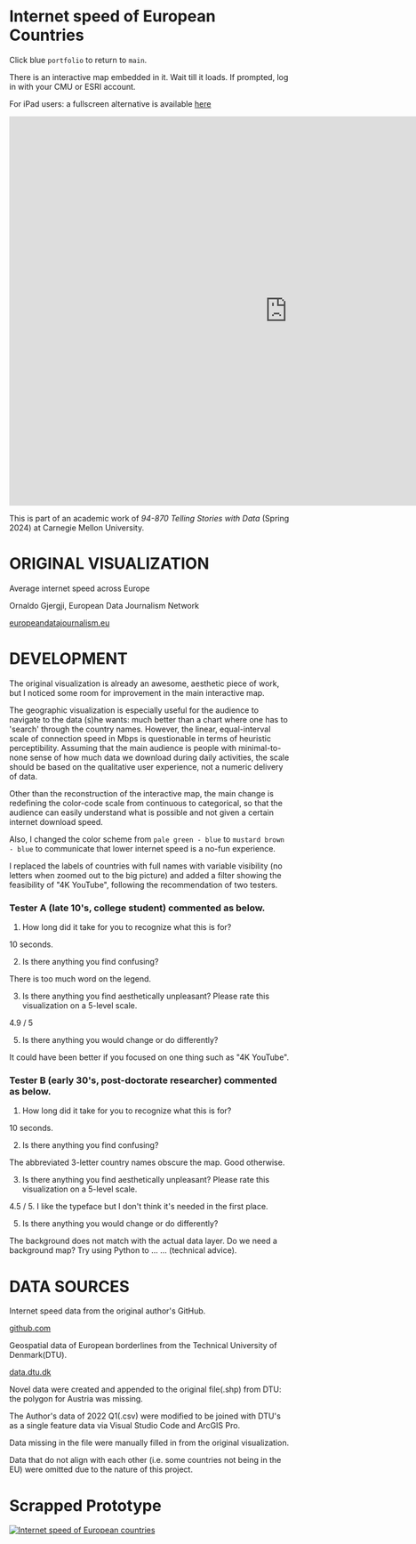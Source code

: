 # Internet speed of European Countries

Click blue `portfolio` to return to `main`.

There is an interactive map embedded in it. Wait till it loads. If prompted, log in with your CMU or ESRI account.

For iPad users: a fullscreen alternative is available [here](https://carnegiemellon.maps.arcgis.com/apps/instant/sidebar/index.html?appid=0781e9e4284c41248d0303d50ab5ee02)

<iframe src="https://carnegiemellon.maps.arcgis.com/apps/instant/sidebar/index.html?appid=0781e9e4284c41248d0303d50ab5ee02" width="1000" height="700" frameborder="0" style="border:0" allowfullscreen>iFrames are not supported on this page.</iframe>

This is part of an academic work of *94-870 Telling Stories with Data* (Spring 2024) at Carnegie Mellon University.



# ORIGINAL VISUALIZATION

Average internet speed across Europe

Ornaldo Gjergji, European Data Journalism Network

[europeandatajournalism.eu](https://datavis.europeandatajournalism.eu/obct/connectivity/#third)



# DEVELOPMENT

The original visualization is already an awesome, aesthetic piece of work, but I noticed some room for improvement in the main interactive map.

The geographic visualization is especially useful for the audience to navigate to the data (s)he wants: much better than a chart where one has to 'search' through the country names. However, the linear, equal-interval scale of connection speed in Mbps is questionable in terms of heuristic perceptibility. Assuming that the main audience is people with minimal-to-none sense of how much data we download during daily activities, the scale should be based on the qualitative user experience, not a numeric delivery of data.

Other than the reconstruction of the interactive map, the main change is redefining the color-code scale from continuous to categorical, so that the audience can easily understand what is possible and not given a certain internet download speed.

Also, I changed the color scheme from `pale green - blue` to `mustard brown - blue` to communicate that lower internet speed is a no-fun experience. 

I replaced the labels of countries with full names with variable visibility (no letters when zoomed out to the big picture) and added a filter showing the feasibility of "4K YouTube", following the recommendation of two testers.



### Tester A (late 10's, college student) commented as below.

1. How long did it take for you to recognize what this is for?

10 seconds.

2. Is there anything you find confusing?

There is too much word on the legend.

3. Is there anything you find aesthetically unpleasant? Please rate this visualization on a 5-level scale.

4.9 / 5

5. Is there anything you would change or do differently?

It could have been better if you focused on one thing such as "4K YouTube".



### Tester B (early 30's, post-doctorate researcher) commented as below.

1. How long did it take for you to recognize what this is for?

10 seconds.

2. Is there anything you find confusing?

The abbreviated 3-letter country names obscure the map. Good otherwise.

3. Is there anything you find aesthetically unpleasant? Please rate this visualization on a 5-level scale.

4.5 / 5. I like the typeface but I don't think it's needed in the first place.

5. Is there anything you would change or do differently?

The background does not match with the actual data layer. Do we need a background map? Try using Python to ... ... (technical advice).



# DATA SOURCES

Internet speed data from the original author's GitHub.

[github.com](https://github.com/EDJNet/internet_speed)

Geospatial data of European borderlines from the Technical University of Denmark(DTU).

[data.dtu.dk](https://data.dtu.dk/articles/dataset/Shapefile_of_European_countries/23686383)

Novel data were created and appended to the original file(.shp) from DTU: the polygon for Austria was missing.

The Author's data of 2022 Q1(.csv) were modified to be joined with DTU's as a single feature data via Visual Studio Code and ArcGIS Pro.

Data missing in the file were manually filled in from the original visualization.

Data that do not align with each other (i.e. some countries not being in the EU) were omitted due to the nature of this project.


# Scrapped Prototype

<div class='tableauPlaceholder' id='viz1707117626028' style='position: relative'><noscript><a href='#'><img alt='Internet speed of European countries ' src='https:&#47;&#47;public.tableau.com&#47;static&#47;images&#47;eu&#47;eu_internet_test&#47;Sheet13&#47;1_rss.png' style='border: none' /></a></noscript><object class='tableauViz'  style='display:none;'><param name='host_url' value='https%3A%2F%2Fpublic.tableau.com%2F' /> <param name='embed_code_version' value='3' /> <param name='site_root' value='' /><param name='name' value='eu_internet_test&#47;Sheet13' /><param name='tabs' value='no' /><param name='toolbar' value='yes' /><param name='static_image' value='https:&#47;&#47;public.tableau.com&#47;static&#47;images&#47;eu&#47;eu_internet_test&#47;Sheet13&#47;1.png' /> <param name='animate_transition' value='yes' /><param name='display_static_image' value='yes' /><param name='display_spinner' value='yes' /><param name='display_overlay' value='yes' /><param name='display_count' value='yes' /><param name='language' value='ko-KR' /><param name='filter' value='publish=yes' /></object></div>
<script type='text/javascript'>
  var divElement = document.getElementById('viz1707117626028');
  var vizElement = divElement.getElementsByTagName('object')[0];
  vizElement.style.width='100%';vizElement.style.height=(divElement.offsetWidth*0.75)+'px';
  var scriptElement = document.createElement('script');
  scriptElement.src = 'https://public.tableau.com/javascripts/api/viz_v1.js';
  vizElement.parentNode.insertBefore(scriptElement, vizElement);
</script>

